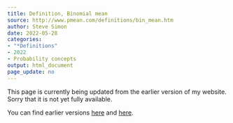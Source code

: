 ```yaml
---
title: Definition, Binomial mean
source: http://www.pmean.com/definitions/bin_mean.htm
author: Steve Simon
date: 2022-05-28
categories:
- "*Definitions"
- 2022
- Probability concepts
output: html_document
page_update: no
---
```


This page is currently being updated from the earlier version of my website. Sorry that it is not yet fully available.

<!---More--->

You can find earlier versions [here][sim1] and [here][sim2].

[sim1]: http://www.pmean.com/definitions/bin-mean.htm
[sim2]: http://new.pmean.com/definition-binomial-mean/
